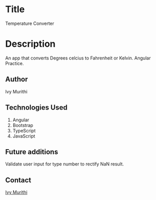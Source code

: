 # Title
Temperature Converter

# Description
An app that converts Degrees celcius to Fahrenheit or Kelvin. Angular Practice.

## Author
Ivy Murithi

## Technologies Used
1. Angular
2. Bootstrap
3. TypeScript
4. JavaScript

## Future additions
Validate user input for type number to rectify NaN result.

## Contact
[Ivy Murithi](mailto:ivymurithi@gmail.com)